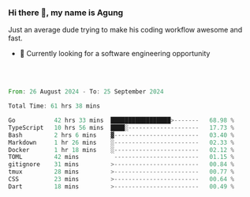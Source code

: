 ### Hi there 👋, my name is Agung
Just an average dude trying to make his coding workflow awesome and fast.

<!--
**agungfir98/agungfir98** is a ✨ _special_ ✨ repository because its `README.md` (this file) appears on your GitHub profile.
-->

- 🔭 Currently looking for a software engineering opportunity
<br/>
<br/>
<!--START_SECTION:waka-->

```rust
From: 26 August 2024 - To: 25 September 2024

Total Time: 61 hrs 38 mins

Go           42 hrs 33 mins  █████████████████>-------   68.98 %
TypeScript   10 hrs 56 mins  ████░--------------------   17.73 %
Bash         2 hrs 6 mins    ▓------------------------   03.40 %
Markdown     1 hr 26 mins    ░------------------------   02.33 %
Docker       1 hr 18 mins    ░------------------------   02.12 %
TOML         42 mins          ------------------------   01.15 %
gitignore    31 mins         >------------------------   00.84 %
tmux         28 mins         >------------------------   00.77 %
CSS          23 mins         >------------------------   00.64 %
Dart         18 mins         >------------------------   00.49 %
```

<!--END_SECTION:waka-->
